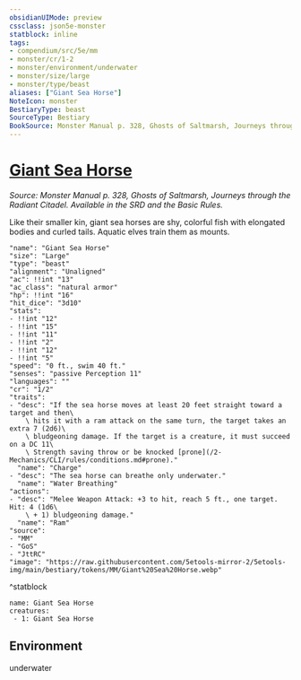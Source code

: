 ```yaml
---
obsidianUIMode: preview
cssclass: json5e-monster
statblock: inline
tags:
- compendium/src/5e/mm
- monster/cr/1-2
- monster/environment/underwater
- monster/size/large
- monster/type/beast
aliases: ["Giant Sea Horse"]
NoteIcon: monster
BestiaryType: beast
SourceType: Bestiary
BookSource: Monster Manual p. 328, Ghosts of Saltmarsh, Journeys through the Radiant Citadel. Available in the SRD and the Basic Rules.
---
```

# [Giant Sea Horse](2-Mechanics/CLI/bestiary/beast/giant-sea-horse.md)
*Source: Monster Manual p. 328, Ghosts of Saltmarsh, Journeys through the Radiant Citadel. Available in the SRD and the Basic Rules.*  

Like their smaller kin, giant sea horses are shy, colorful fish with elongated bodies and curled tails. Aquatic elves train them as mounts.

```statblock
"name": "Giant Sea Horse"
"size": "Large"
"type": "beast"
"alignment": "Unaligned"
"ac": !!int "13"
"ac_class": "natural armor"
"hp": !!int "16"
"hit_dice": "3d10"
"stats":
- !!int "12"
- !!int "15"
- !!int "11"
- !!int "2"
- !!int "12"
- !!int "5"
"speed": "0 ft., swim 40 ft."
"senses": "passive Perception 11"
"languages": ""
"cr": "1/2"
"traits":
- "desc": "If the sea horse moves at least 20 feet straight toward a target and then\
    \ hits it with a ram attack on the same turn, the target takes an extra 7 (2d6)\
    \ bludgeoning damage. If the target is a creature, it must succeed on a DC 11\
    \ Strength saving throw or be knocked [prone](/2-Mechanics/CLI/rules/conditions.md#prone)."
  "name": "Charge"
- "desc": "The sea horse can breathe only underwater."
  "name": "Water Breathing"
"actions":
- "desc": "Melee Weapon Attack: +3 to hit, reach 5 ft., one target. Hit: 4 (1d6\
    \ + 1) bludgeoning damage."
  "name": "Ram"
"source":
- "MM"
- "GoS"
- "JttRC"
"image": "https://raw.githubusercontent.com/5etools-mirror-2/5etools-img/main/bestiary/tokens/MM/Giant%20Sea%20Horse.webp"
```
^statblock

```encounter-table
name: Giant Sea Horse
creatures:
 - 1: Giant Sea Horse
```

## Environment

underwater